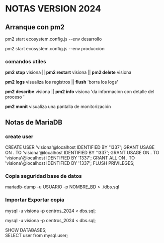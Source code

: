 # NOTAS VERSION 2024

## **Arranque con pm2**

pm2 start ecosystem.config.js --env desarrollo

pm2 start ecosystem.config.js --env produccion

### comandos utiles

**pm2 stop** visiona  || **pm2 restart** visiona || **pm2 delete** visiona

**pm2 logs** visualiza los registros ||  **flush**  'borra los logs'

**pm2 describe** visiona  || **pm2 info** visiona 'da informacion con detalle del proceso '

**pm2 monit** visualiza una pantalla de monitorización

## **Notas de MariaDB**

### create user

CREATE USER 'visiona'@localhost IDENTIFIED BY '1337';
GRANT USAGE ON *.* TO 'visiona'@localhost IDENTIFIED BY '1337';
GRANT USAGE ON *.* TO 'visiona'@localhost IDENTIFIED BY '1337';
GRANT ALL ON *.* TO 'visiona'@localhost IDENTIFIED BY '1337';
FLUSH PRIVILEGES;

### **Copia seguridad base de datos**

mariadb-dump -u USUARIO -p NOMBRE_BD > ./dbs.sql

### **Importar Exportar copia**

mysql -u visiona -p centros_2024 < dbs.sql;

mysql -u visiona -p centros_2024 < dbs.sql;

SHOW DATABASES;  
SELECT user from mysql.user;  
